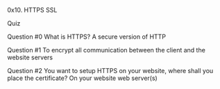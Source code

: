 0x10. HTTPS SSL

Quiz

Question #0
What is HTTPS?
A secure version of HTTP

Question #1
To encrypt all communication between the client and the website servers

Question #2
You want to setup HTTPS on your website, where shall you place the certificate?
On your website web server(s)
